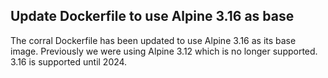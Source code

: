 ## Update Dockerfile to use Alpine 3.16 as base

The corral Dockerfile has been updated to use Alpine 3.16 as its base image. Previously we were using Alpine 3.12 which is no longer supported. 3.16 is supported until 2024.

